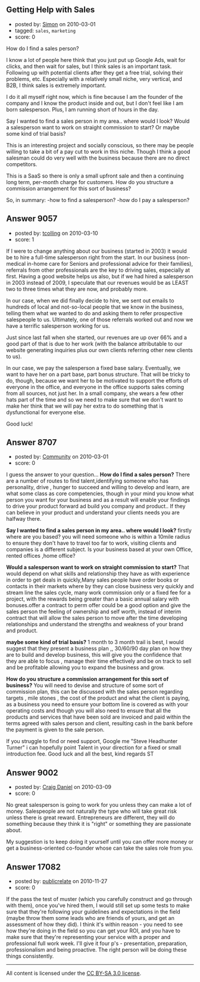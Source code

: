 ## Getting Help with Sales

- posted by: [Simon](https://stackexchange.com/users/-1/2678-simon) on 2010-03-01
- tagged: `sales`, `marketing`
- score: 0

How do I find a sales person?

I know a lot of people here think that you just put up Google Ads, wait for clicks, and then wait for sales, but I think sales is an important task. Following up with potential clients after they get a free trial, solving their problems, etc. Especially with a relatively small niche, very vertical, and B2B, I think sales is extremely important.

I do it all myself right now, which is fine because I am the founder of the company and I know the product inside and out, but I don't feel like I am born salesperson. Plus, I am running short of hours in the day.

Say I wanted to find a sales person in my area.. where would I look? Would a salesperson want to work on straight commission to start? Or maybe some kind of trial basis?

This is an interesting project and socially conscious, so there may be people willing to take a bit of a pay cut to work in this niche. Though I think a good salesman could do very well with the business because there are no direct competitors.

This is a SaaS so there is only a small upfront sale and then a continuing long term, per-month charge for customers. How do you structure a commission arrangement for this sort of business?

So, in summary:
-how to find a salesperson?
-how do I pay a salesperson?


## Answer 9057

- posted by: [tcolling](https://stackexchange.com/users/-1/2813-tcolling) on 2010-03-10
- score: 1

If I were to change anything about our business (started in 2003) it would be to hire a full-time salesperson right from the start.  In our business (non-medical in-home care for Seniors and professional advice for their families), referrals from other professionals are the key to driving sales, especially at first.  Having a good website helps us also, but if we had hired a salesperson in 2003 instead of 2009, I speculate that our revenues would be as LEAST two to three times what they are now, and probably more.

In our case, when we did finally decide to hire, we sent out emails to hundreds of local and not-so-local people that we know in the business, telling them what we wanted to do and asking them to refer prospective salespeople to us.  Ultimately, one of those referrals worked out and now we have a terrific salesperson working for us.  

Just since last fall when she started, our revenues are up over 66% and a good part of that is due to her work (with the balance attributable to our website generating inquiries plus our own clients referring other new clients to us).

In our case, we pay the salesperson a fixed base salary.  Eventually, we want to have her on a part base, part bonus structure.  That will be tricky to do, though, because we want her to be motivated to support the efforts of everyone in the office, and everyone in the office supports sales coming from all sources, not just her.  In a small company, she wears a few other hats part of the time and so we need to make sure that we don't want to make her think that we will pay her extra to do something that is dysfunctional for everyone else.  

Good luck!  


## Answer 8707

- posted by: [Community](https://stackexchange.com/users/-1/-1-community) on 2010-03-01
- score: 0

I guess the answer to your question...
**How do I find a sales person?**
There are a  number of routes to find talent,identifying someone who has personality, drive , hunger to succeed and willing to develop and learn, are what some class as core competencies, though in your mind you know what person you want for your business and as a result will enable your findings to drive your product forward ad build you company and product..
If they can  believe in your product and understand your clients needs you are halfway there.

**Say I wanted to find a sales person in my area.. where would I look?**
firstly where are you based? you will need someone who is within a 10mile radius to ensure they don't have to travel too far to work, visiting clients and companies is a different subject. Is your business based at your own Office, rented offices ,home office?

 **Would a salesperson want to work on straight commission to start?**
That would depend on what skills and relationship they have as with experience in order to get deals in quickly,Many sales people have order books or contacts in their markets where by they can  close business very quickly and stream line the sales cycle, many work commission only or a fixed fee for a project, with the rewards being greater than a basic annual salary with bonuses.offer a contract to perm offer could be a good option and give the sales person the feeling of ownership and self worth, instead of interim contract that will allow the sales person to move after the time developing relationships and understand the strengths and weakness of your brand and product.

**maybe some kind of trial basis?**
1 month to 3 month trail is best, I would suggest that they present a business plan ,, 30/60/90 day plan on how they are to build and develop business, this will give you the confidence that they are able to focus , manage their time effectively and be on track to sell and be profitable allowing you to expand the business and grow.

**How do you structure a commission arrangement for this sort of business?**
You will need to devise  and structure of some sort of commission plan, this can be discussed with the sales person regarding targets , mile stones , the cost of the product and what the client is paying, as a business you need to ensure your bottom line is covered as with your operating costs and though you will also need to ensure that all the products and services that have been sold are invoiced and paid within the terms agreed with sales person and client, resulting cash in the bank before the payment is given to the sale person.

If you struggle to find or need support, Google me "Steve Headhunter Turner"  i can hopefully point Talent in your direction for a fixed or small introduction fee.
Good luck and all the best, kind regards
ST


## Answer 9002

- posted by: [Craig Daniel](https://stackexchange.com/users/-1/43-craig-daniel) on 2010-03-09
- score: 0

No great salesperson is going to work for you unless they can make a lot of money.  Salespeople are not naturally the type who will take great risk unless there is great reward.  Entrepreneurs are different, they will do something because they think it is "right" or something they are passionate about.

My suggestion is to keep doing it yourself until you can offer more money or get a business-oriented co-founder whose can take the sales role from you.



## Answer 17082

- posted by: [publicrelate](https://stackexchange.com/users/-1/127-publicrelate) on 2010-11-27
- score: 0

If the pass the test of muster (which you carefully construct and go through with them), once you've hired them, I would still set up some tests to make sure that they're following your guidelines and expectations in the field (maybe throw them some leads who are friends of yours, and get an assessment of how they did).  I think it's within reason - you need to see how they're doing in the field so you can get your ROI, and you have to make sure that they're representing your service with a proper and professional full work week.  I'll give it four p's - presentation, preparation, professionalism and being proactive.  The right person will be doing these things consistently.



---

All content is licensed under the [CC BY-SA 3.0 license](https://creativecommons.org/licenses/by-sa/3.0/).
